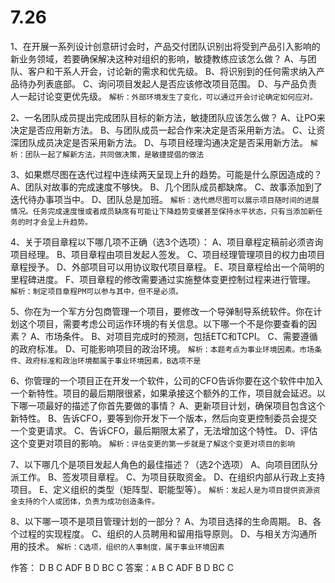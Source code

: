 # 7.26

1、在开展一系列设计创意研讨会时，产品交付团队识别出将受到产品引入影响的新业务领域，若要确保解决这种对组织的影响，敏捷教练应该怎么做？
A、与团队、客户和干系人开会，讨论新的需求和优先级。
B、将识别到的任何需求纳入产品待办列表底部。
C、询问项目发起人是否应该修改项目范围。
D、与产品负责人一起讨论变更优先级。
`解析：外部环境发生了变化，可以通过开会讨论确定如何应对。`

2、一名团队成员提出完成团队目标的新方法，敏捷团队应该怎么做？
A、让PO来决定是否应用新方法。
B、与团队成员一起合作来决定是否采用新方法。
C、让资深团队成员决定是否采用新方法。
D、与项目经理沟通决定是否采用新方法。
`解析：团队一起了解新方法，共同做决策，是敏捷提倡的做法`

3、如果燃尽图在迭代过程中连续两天呈现上升的趋势。可能是什么原因造成的？
A、团队对故事的完成速度不够快。
B、几个团队成员都缺席。
C、故事添加到了迭代待办事项当中。
D、团队总是加班。
`解析：迭代燃尽图可以展示项目随时间的进展情况。任务完成速度慢或者成员缺席有可能让下降趋势变缓甚至保持水平状态，只有当添加新任务的时才会呈上升趋势。`

4、关于项目章程以下哪几项不正确（选3个选项）：
A、项目章程定稿前必须咨询项目经理。
B、项目章程由项目发起人签发。
C、项目经理管理项目的权力由项目章程授予。
D、外部项目可以用协议取代项目章程。
E、项目章程给出一个简明的里程碑进度。
F、项目章程的修改需要通过实施整体变更控制过程来进行管理。
`解析：制定项目章程PM可以参与其中，但不是必须。`

5、你在为一个军方分包商管理一个项目，要修改一个导弹制导系统软件。你在计划这个项目，需要考虑公司运作环境的有关信息。以下哪一个不是你要查看的因素？
A、市场条件。
B、对项目完成时的预测，包括ETC和TCPI。
C、需要遵循的政府标准。
D、可能影响项目的政治环境。
`解析：本题考点为事业环境因素。市场条件、政府标准和政治环境都属于事业环境因素，B选项不是`

6、你管理的一个项目正在开发一个软件，公司的CFO告诉你要在这个软件中加入一个新特性。项目的最后期限很紧，如果承接这个额外的工作，项目就会延迟。以下哪一项最好的描述了你首先要做的事情？
A、更新项目计划，确保项目包含这个新特性。
B、告诉CFO，要等到你开发下一个版本，然后向变更控制委员会提交一个变更请求。
C、告诉CFO，最后期限太紧了，无法增加这个特性。
D、评估这个变更对项目的影响。
`解析：评估变更的第一步就是了解这个变更对项目的影响`

7、以下哪几个是项目发起人角色的最佳描述？（选2个选项）
A、向项目团队分派工作。
B、签发项目章程。
C、为项目获取资金。
D、在组织内部从行政上支持项目。
E、定义组织的类型（矩阵型、职能型等）。
`解析：发起人是为项目提供资源资金支持的个人或团体，负责为成功创造条件。`

8、以下哪一项不是项目管理计划的一部分？
A、为项目选择的生命周期。
B、各个过程的实现程度。
C、组织的人员聘用和留用指导原则。
D、与相关方沟通所用的技术。
`解析：C选项，组织的人事制度，属于事业环境因素`

作答： D  B C ADF B D BC C
答案：`A` B C ADF B D BC C
